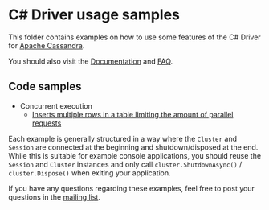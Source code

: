 # C# Driver usage samples

This folder contains examples on how to use some features of the C# Driver for [Apache Cassandra][cassandra].

You should also visit the [Documentation][doc-index] and [FAQ][faq].

## Code samples
- Concurrent execution
  - [Inserts multiple rows in a table limiting the amount of parallel requests](ConcurrentExecutions/ExecuteInLoop/Program.cs)

Each example is generally structured in a way where the `Cluster` and `Session` are connected at the beginning and shutdown/disposed at the end.
While this is suitable for example console applications, you should reuse the `Session` and `Cluster` instances and only call `cluster.ShutdownAsync()` / `cluster.Dispose()` when exiting your application.

If you have any questions regarding these examples, feel free to post your questions in the [mailing list][mailing-list].

[cassandra]: https://cassandra.apache.org/
[doc-index]: https://docs.datastax.com/en/developer/csharp-driver/latest/
[mailing-list]: https://groups.google.com/a/lists.datastax.com/forum/#!forum/csharp-driver-user
[faq]: https://docs.datastax.com/en/developer/csharp-driver/latest/faq/
